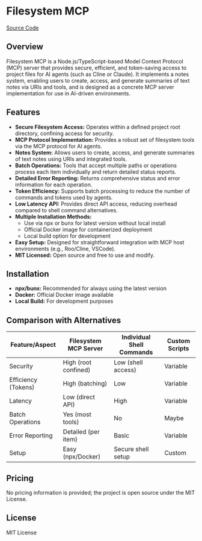 # Filesystem MCP

[Source Code](https://github.com/sylphlab/filesystem-mcp)

## Overview
Filesystem MCP is a Node.js/TypeScript-based Model Context Protocol (MCP) server that provides secure, efficient, and token-saving access to project files for AI agents (such as Cline or Claude). It implements a notes system, enabling users to create, access, and generate summaries of text notes via URIs and tools, and is designed as a concrete MCP server implementation for use in AI-driven environments.

## Features
- **Secure Filesystem Access:** Operates within a defined project root directory, confining access for security.
- **MCP Protocol Implementation:** Provides a robust set of filesystem tools via the MCP protocol for AI agents.
- **Notes System:** Allows users to create, access, and generate summaries of text notes using URIs and integrated tools.
- **Batch Operations:** Tools that accept multiple paths or operations process each item individually and return detailed status reports.
- **Detailed Error Reporting:** Returns comprehensive status and error information for each operation.
- **Token Efficiency:** Supports batch processing to reduce the number of commands and tokens used by agents.
- **Low Latency API:** Provides direct API access, reducing overhead compared to shell command alternatives.
- **Multiple Installation Methods:**
  - Use via npx or bunx for latest version without local install
  - Official Docker image for containerized deployment
  - Local build option for development
- **Easy Setup:** Designed for straightforward integration with MCP host environments (e.g., Roo/Cline, VSCode).
- **MIT Licensed:** Open source and free to use and modify.

## Installation
- **npx/bunx:** Recommended for always using the latest version
- **Docker:** Official Docker image available
- **Local Build:** For development purposes

## Comparison with Alternatives
| Feature/Aspect           | Filesystem MCP Server   | Individual Shell Commands | Custom Scripts |
|-------------------------|------------------------|--------------------------|---------------|
| Security                | High (root confined)   | Low (shell access)       | Variable      |
| Efficiency (Tokens)     | High (batching)        | Low                      | Variable      |
| Latency                 | Low (direct API)       | High                     | Variable      |
| Batch Operations        | Yes (most tools)       | No                       | Maybe         |
| Error Reporting         | Detailed (per item)    | Basic                    | Variable      |
| Setup                   | Easy (npx/Docker)      | Secure shell setup       | Custom        |

## Pricing
No pricing information is provided; the project is open source under the MIT License.

## License
MIT License